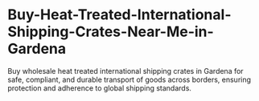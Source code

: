 # Buy-Heat-Treated-International-Shipping-Crates-Near-Me-in-Gardena
Buy wholesale heat treated international shipping crates in Gardena for safe, compliant, and durable transport of goods across borders, ensuring protection and adherence to global shipping standards.
